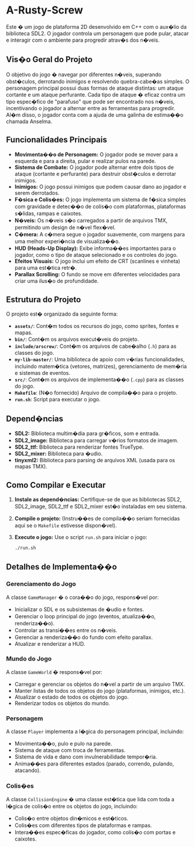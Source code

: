 # A-Rusty-Screw

Este � um jogo de plataforma 2D desenvolvido em C++ com o aux�lio da biblioteca SDL2. O jogador controla um personagem que pode pular, atacar e interagir com o ambiente para progredir atrav�s dos n�veis.

## Vis�o Geral do Projeto

O objetivo do jogo � navegar por diferentes n�veis, superando obst�culos, derrotando inimigos e resolvendo quebra-cabe�as simples. O personagem principal possui duas formas de ataque distintas: um ataque cortante e um ataque perfurante. Cada tipo de ataque � eficaz contra um tipo espec�fico de "parafuso" que pode ser encontrado nos n�veis, incentivando o jogador a alternar entre as ferramentas para progredir. Al�m disso, o jogador conta com a ajuda de uma galinha de estima��o chamada Anselma.

## Funcionalidades Principais

  * **Movimenta��o de Personagem:** O jogador pode se mover para a esquerda e para a direita, pular e realizar pulos na parede.
  * **Sistema de Combate:** O jogador pode alternar entre dois tipos de ataque (cortante e perfurante) para destruir obst�culos e derrotar inimigos.
  * **Inimigos:** O jogo possui inimigos que podem causar dano ao jogador e serem derrotados.
  * **F�sica e Colis�es:** O jogo implementa um sistema de f�sica simples com gravidade e detec��o de colis�o com plataformas, plataformas s�lidas, rampas e caixotes.
  * **N�veis:** Os n�veis s�o carregados a partir de arquivos TMX, permitindo um design de n�vel flex�vel.
  * **C�mera:** A c�mera segue o jogador suavemente, com margens para uma melhor experi�ncia de visualiza��o.
  * **HUD (Heads-Up Display):** Exibe informa��es importantes para o jogador, como o tipo de ataque selecionado e os controles do jogo.
  * **Efeitos Visuais:** O jogo inclui um efeito de CRT (scanlines e vinheta) para uma est�tica retr�.
  * **Parallax Scrolling:** O fundo se move em diferentes velocidades para criar uma ilus�o de profundidade.

## Estrutura do Projeto

O projeto est� organizado da seguinte forma:

  * **`assets/`**: Cont�m todos os recursos do jogo, como sprites, fontes e mapas.
  * **`bin/`**: Cont�m os arquivos execut�veis do projeto.
  * **`include/arscrew/`**: Cont�m os arquivos de cabe�alho (`.h`) para as classes do jogo.
  * **`my-lib-master/`**: Uma biblioteca de apoio com v�rias funcionalidades, incluindo matem�tica (vetores, matrizes), gerenciamento de mem�ria e sistemas de eventos.
  * **`src/`**: Cont�m os arquivos de implementa��o (`.cpp`) para as classes do jogo.
  * **`Makefile`**: (N�o fornecido) Arquivo de compila��o para o projeto.
  * **`run.sh`**: Script para executar o jogo.

## Depend�ncias

  * **SDL2:** Biblioteca multim�dia para gr�ficos, som e entrada.
  * **SDL2\_image:** Biblioteca para carregar v�rios formatos de imagem.
  * **SDL2\_ttf:** Biblioteca para renderizar fontes TrueType.
  * **SDL2\_mixer:** Biblioteca para �udio.
  * **tinyxml2:** Biblioteca para parsing de arquivos XML (usada para os mapas TMX).

## Como Compilar e Executar

1.  **Instale as depend�ncias:**
    Certifique-se de que as bibliotecas SDL2, SDL2\_image, SDL2\_ttf e SDL2\_mixer est�o instaladas em seu sistema.

2.  **Compile o projeto:**
    (Instru��es de compila��o seriam fornecidas aqui se o `Makefile` estivesse dispon�vel).

3.  **Execute o jogo:**
    Use o script `run.sh` para iniciar o jogo:

    ```bash
    ./run.sh
    ```

## Detalhes de Implementa��o

### Gerenciamento do Jogo

A classe `GameManager` � o cora��o do jogo, respons�vel por:

  * Inicializar o SDL e os subsistemas de �udio e fontes.
  * Gerenciar o loop principal do jogo (eventos, atualiza��o, renderiza��o).
  * Controlar as transi��es entre os n�veis.
  * Gerenciar a renderiza��o do fundo com efeito parallax.
  * Atualizar e renderizar a HUD.

### Mundo do Jogo

A classe `GameWorld` � respons�vel por:

  * Carregar e gerenciar os objetos do n�vel a partir de um arquivo TMX.
  * Manter listas de todos os objetos do jogo (plataformas, inimigos, etc.).
  * Atualizar o estado de todos os objetos do jogo.
  * Renderizar todos os objetos do mundo.

### Personagem

A classe `Player` implementa a l�gica do personagem principal, incluindo:

  * Movimenta��o, pulo e pulo na parede.
  * Sistema de ataque com troca de ferramentas.
  * Sistema de vida e dano com invulnerabilidade tempor�ria.
  * Anima��es para diferentes estados (parado, correndo, pulando, atacando).

### Colis�es

A classe `CollisionEngine` � uma classe est�tica que lida com toda a l�gica de colis�o entre os objetos do jogo, incluindo:

  * Colis�o entre objetos din�micos e est�ticos.
  * Colis�es com diferentes tipos de plataformas e rampas.
  * Intera��es espec�ficas do jogador, como colis�o com portas e caixotes.